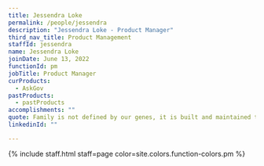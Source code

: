 ```yaml
---
title: Jessendra Loke
permalink: /people/jessendra
description: "Jessendra Loke - Product Manager"
third_nav_title: Product Management
staffId: jessendra
name: Jessendra Loke
joinDate: June 13, 2022
functionId: pm
jobTitle: Product Manager
curProducts:
  - AskGov
pastProducts:
  - pastProducts
accomplishments: ""
quote: Family is not defined by our genes, it is built and maintained through love.
linkedinId: ""

---
```


{% include staff.html staff=page color=site.colors.function-colors.pm %}
